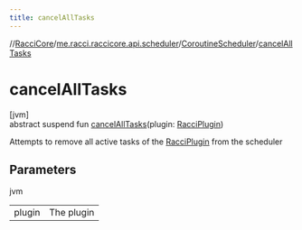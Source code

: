 ```yaml
---
title: cancelAllTasks
---
```

//[RacciCore](../../../index.html)/[me.racci.raccicore.api.scheduler](../index.html)/[CoroutineScheduler](index.html)/[cancelAllTasks](cancel-all-tasks.html)



# cancelAllTasks



[jvm]\
abstract suspend fun [cancelAllTasks](cancel-all-tasks.html)(plugin: [RacciPlugin](../../me.racci.raccicore.api.plugin/-racci-plugin/index.html))



Attempts to remove all active tasks of the [RacciPlugin](../../me.racci.raccicore.api.plugin/-racci-plugin/index.html) from the scheduler



## Parameters


jvm

| | |
|---|---|
| plugin | The plugin |




